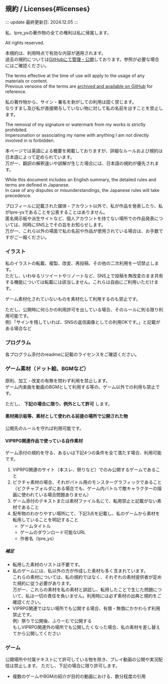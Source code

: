 ## 規約 / Licenses{#licenses}

::: update
最終更新日: 2024.12.05
:::

私、lpre_ysの著作物の全ての権利は私に帰属します。

All rights reserved.

本規約は、利用時点で有効な内容が適用されます。  
過去の規約については[GitHubにて管理・公開](https://github.com/lpre-ys/lpre-ys.github.io/blob/main/license.md)しております。参照が必要な場合にはご確認ください。

The terms effective at the time of use will apply to the usage of any materials or content.  
Previous versions of the terms are [archived and available on GitHub](https://github.com/lpre-ys/lpre-ys.github.io/blob/main/license.md) for reference.

私の著作物から、サイン・署名を剥がしての利用は固く禁じます。  
なりすまし及び私が直接関与していない物に対して私の名前を出すことを禁止します。  

The removal of my signature or watermark from my works is strictly prohibited.  
Impersonation or associating my name with anything I am not directly involved in is forbidden.

本ページでは英語による概要を掲載しておりますが、詳細なルールおよび規約は日本語によって定められています。  
万が一、翻訳の解釈違いや誤解が生じた場合には、日本語の規約が優先されます。

While this document includes an English summary, the detailed rules and terms are defined in Japanese.  
In case of any disputes or misunderstandings, the Japanese rules will take precedence.

プロフィールに記載された媒体・アカウント以外で、私が作品を発表したり、私がlpre-ysであることを公表することはありません。  
匿名掲示板や派生サイトなど、個人アカウントを持てない場所での作品発表については、同時にSNS上でその旨をお知らせします。  
万が一、これら以外の場面で私の名前や作品が使用されている場合は、お手数ですがご一報ください。

### イラスト

私のイラストの転載、複製、改変、再投稿、その他の二次利用を一切禁止します。  
ただし、いわゆるリツイートやリノートなど、SNS上で投稿を無改変のまま共有する機能については転載には該当しません。これらは自由にご利用いただけます。

ゲーム素材化されていないものを素材化して利用するのも禁止です。

ただし、公開時に何らかの利用許可を出している場合、そのルールに則る限り利用可能です。  
例）「サインを残していれば、SNSの返信画像としての利用OKです。」と記載がある場合など

### プログラム

各プログラム添付のreadmeに記載のライセンスをご確認ください。  

### ゲーム素材（ドット絵、BGMなど）

原則、加工・改変の有無を問わず利用を禁止します。  
ゲーム内楽曲を動画のBGMとして利用する等の、ゲーム以外での利用も禁止です。

ただし、 **下記の場合に限り、例外として許可** します。

#### 素材掲示板等、素材として使われる前提の場所で公開された物

公開先のルールを守れば利用可能です。

#### VIPRPG関連作品で使っている自作素材

ゲーム添付の規約を守る、あるいは下記4つの条件を全て満たす場合、利用可能です。

1. VIPRPG関連のサイト（本スレ、祭りなど）でのみ公開するゲームであること
2. ピクチャ素材の場合、それがバトル用のモンスターグラフィックであること  
  （ピクチャフォルダにある場合でも、ゲーム内バトルで敵キャラクターの描画に使われている場合問題ありません）
3. ゲーム添付のテキストまたは素材ファイル名にて、転用禁止と記載がない素材であること
4. 配布物のわかりやすい場所にて、下記3点を記載し、私のゲームから素材を転用していることを明記すること
   - ゲームタイトル
   - ゲームのダウンロード可能なURL
   - 作者名（lpre_ys）

##### 補足

- 転用した素材のリストは不要です。
- 私のゲームには、私以外の方が作成した素材も多く含まれています。  
   これらの素材については、私の規約ではなく、それぞれの素材提供者が定めた規約に従う必要があります。  
   万が一、これらの素材を私の素材と誤認し、転用したことで生じた問題について、私は一切の責任を負いません。利用時には必ず素材の出典と規約をご確認ください。
- VIPRPG関連ではない場所でも公開する場合、有償・無償にかかわらず利用禁止です。  
   例）祭りで公開後、ふりーむで公開する  
   もしVIPRPG関連外の場所でも公開したくなった場合、私の素材を差し替えてから公開してください

### ゲーム

公開場所や付属テキストにて許可している物を除き、プレイ動画の公開や実況配信は禁止します。
ただし、下記の場合に限り許可します。

- 複数のゲームやBGMの紹介が目的の動画における、数分程度の引用